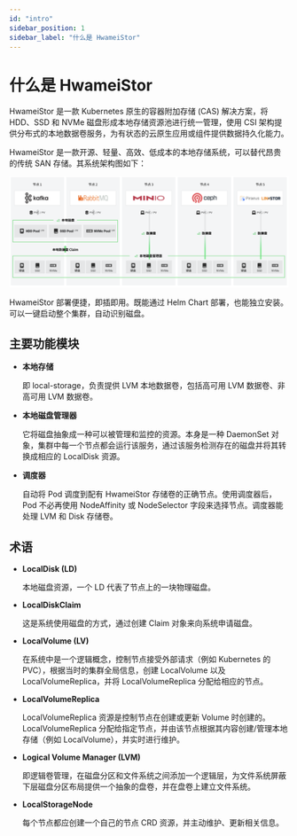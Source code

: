 ```yaml
---
id: "intro"
sidebar_position: 1
sidebar_label: "什么是 HwameiStor"
---
```


# 什么是 HwameiStor

HwameiStor 是一款 Kubernetes 原生的容器附加存储 (CAS) 解决方案，将 HDD、SSD 和 NVMe 磁盘形成本地存储资源池进行统一管理，使用 CSI 架构提供分布式的本地数据卷服务，为有状态的云原生应用或组件提供数据持久化能力。

HwameiStor 是一款开源、轻量、高效、低成本的本地存储系统，可以替代昂贵的传统 SAN 存储。其系统架构图如下：

![系统架构图](img/architecture.png)

HwameiStor 部署便捷，即插即用。既能通过 Helm Chart 部署，也能独立安装。可以一键启动整个集群，自动识别磁盘。

## 主要功能模块

- **本地存储**

  即 local-storage，负责提供 LVM 本地数据卷，包括高可用 LVM 数据卷、非高可用 LVM 数据卷。

- **本地磁盘管理器**

  它将磁盘抽象成一种可以被管理和监控的资源。本身是一种 DaemonSet 对象，集群中每一个节点都会运行该服务，通过该服务检测存在的磁盘并将其转换成相应的 LocalDisk 资源。

- **调度器**

  自动将 Pod 调度到配有 HwameiStor 存储卷的正确节点。使用调度器后，Pod 不必再使用 NodeAffinity 或 NodeSelector 字段来选择节点。调度器能处理 LVM 和 Disk 存储卷。


## 术语

- **LocalDisk (LD)**

  本地磁盘资源，一个 LD 代表了节点上的一块物理磁盘。

- **LocalDiskClaim**

  这是系统使用磁盘的方式，通过创建 Claim 对象来向系统申请磁盘。

- **LocalVolume (LV)**

  在系统中是一个逻辑概念，控制节点接受外部请求（例如 Kubernetes 的 PVC），根据当时的集群全局信息，创建 LocalVolume 以及LocalVolumeReplica，并将 LocalVolumeReplica 分配给相应的节点。

- **LocalVolumeReplica**

  LocalVolumeReplica 资源是控制节点在创建或更新 Volume 时创建的。LocalVolumeReplica 分配给指定节点，并由该节点根据其内容创建/管理本地存储（例如 LocalVolume），并实时进行维护。

- **Logical Volume Manager (LVM)**

  即逻辑卷管理，在磁盘分区和文件系统之间添加一个逻辑层，为文件系统屏蔽下层磁盘分区布局提供一个抽象的盘卷，并在盘卷上建立文件系统。

- **LocalStorageNode** 

  每个节点都应创建一个自己的节点 CRD 资源，并主动维护、更新相关信息。

